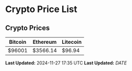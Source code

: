 # Crypto Price List

## Crypto Prices
| Bitcoin | Ethereum | Litecoin |
| ------- | -------- | -------- |
| $96001 | $3566.14 | $96.94 |
**Last Updated:** 2024-11-27 17:35 UTC
**Last Updated:** $DATE$
